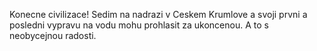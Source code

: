 <!-- dcterms:identifier = riderweblog#84 -->
<!-- dcterms:title = Cesky Krumlov -->
<!-- np9:categoryId = 2 -->
<!-- x4w:category = Lidé a jiná zvěř -->
<!-- np9:authorId = 1 -->
<!-- np9:authorEmail = michal.valasek@altairis.cz -->
<!-- dcterms:creator = Michal Altair Valášek -->
<!-- dcterms:created = 2003-08-16T15:41:47+02:00 -->
<!-- dcterms:date = 2003-08-16T15:41:47+02:00 -->

Konecne civilizace! Sedim na nadrazi v Ceskem Krumlove a svoji prvni a posledni vypravu na vodu mohu prohlasit za ukoncenou. A to s neobycejnou radosti.